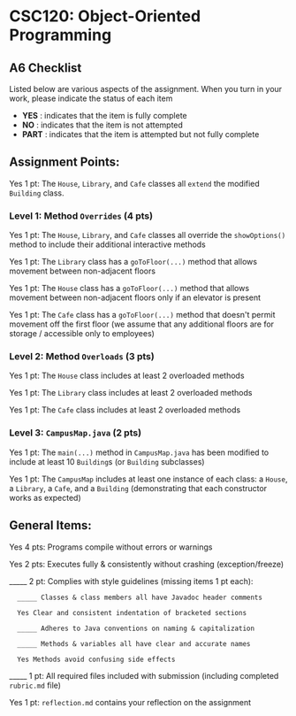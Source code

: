 # CSC120: Object-Oriented Programming
## A6 Checklist

Listed below are various aspects of the assignment.  When you turn in your work, please indicate the status of each item

- **YES** : indicates that the item is fully complete
- **NO** : indicates that the item is not attempted
- **PART** : indicates that the item is attempted but not fully complete


## Assignment Points:

Yes 1 pt: The `House`, `Library`, and `Cafe` classes all `extend` the modified `Building` class.

### Level 1: Method `Overrides` (4 pts)

Yes 1 pt: The `House`, `Library`, and `Cafe` classes all override the `showOptions()` method to include their additional interactive methods

Yes 1 pt: The `Library` class has a `goToFloor(...)` method that allows movement between non-adjacent floors

Yes 1 pt: The `House` class has a `goToFloor(...)` method that allows movement between non-adjacent floors only if an elevator is present

Yes 1 pt: The `Cafe` class has a `goToFloor(...)` method that doesn't permit movement off the first floor (we assume that any additional floors are for storage / accessible only to employees)

### Level 2: Method `Overloads` (3 pts)

Yes 1 pt: The `House` class includes at least 2 overloaded methods

Yes 1 pt: The `Library` class includes at least 2 overloaded methods

Yes 1 pt: The `Cafe` class includes at least 2 overloaded methods

### Level 3: `CampusMap.java` (2 pts)

Yes 1 pt: The `main(...)` method in `CampusMap.java` has been modified to include at least 10 `Building`s (or `Building` subclasses)

Yes 1 pt: The `CampusMap` includes at least one instance of each class: a `House`, a `Library`, a `Cafe`, and a `Building` (demonstrating that each constructor works as expected)



## General Items:

Yes 4 pts: Programs compile without errors or warnings

Yes 2 pts: Executes fully & consistently without crashing (exception/freeze)

_____ 2 pt: Complies with style guidelines (missing items 1 pt each):

      _____ Classes & class members all have Javadoc header comments

      Yes Clear and consistent indentation of bracketed sections

      _____ Adheres to Java conventions on naming & capitalization

      _____ Methods & variables all have clear and accurate names

      Yes Methods avoid confusing side effects

_____ 1 pt: All required files included with submission (including completed `rubric.md` file)

Yes 1 pt: `reflection.md` contains your reflection on the assignment
